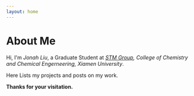 ```yaml
---
layout: home
---
```

# About Me

Hi, I'm *Jonah Liu*, a Graduate Student at *<a href="http://stm.xmu.edu.cn">STM Group</a>, College of Chemistry and Chemical Engerneering, Xiamen University*.

Here Lists my projects and posts on my work. 

**Thanks for your visitation.**

